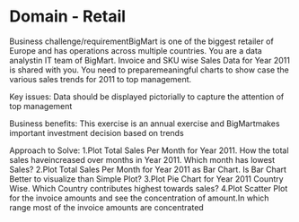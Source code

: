 # Domain - Retail

Business challenge/requirementBigMart is one of the biggest retailer of Europe and has operations 
across multiple countries. You are a data analystin IT team of BigMart. Invoice and SKU wise 
Sales Data for Year 2011 is shared with you. You need to preparemeaningful charts to show case the
various sales trends for 2011 to top management.

Key issues:
Data should be displayed pictorially to capture the attention of top management

Business benefits:
This exercise is an annual exercise and BigMartmakes important investment decision based on trends

Approach to Solve:
1.Plot Total Sales Per Month for Year 2011.  How the total sales haveincreased over months in Year 2011. Which month has lowest Sales?
2.Plot Total Sales Per Month for Year 2011 as Bar Chart.  Is Bar Chart Better to visualize than Simple Plot?
3.Plot Pie Chart for Year 2011 Country Wise. Which Country contributes highest towards sales?
4.Plot Scatter Plot for the invoice amounts and see the concentration of amount.In which range most of the invoice amounts are concentrated
